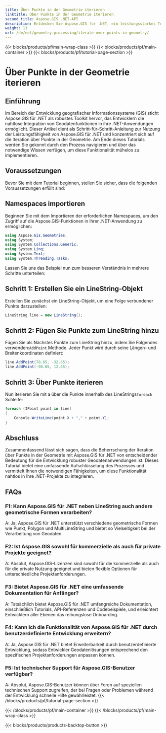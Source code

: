 ```yaml
---
title: Über Punkte in der Geometrie iterieren
linktitle: Über Punkte in der Geometrie iterieren
second_title: Aspose.GIS .NET-API
description: Entdecken Sie Aspose.GIS für .NET, ein leistungsstarkes Toolkit für die nahtlose Integration von Geodatenfunktionen in Ihre .NET-Anwendungen.
weight: 11
url: /de/net/geometry-processing/iterate-over-points-in-geometry/
---
```


{{< blocks/products/pf/main-wrap-class >}}
{{< blocks/products/pf/main-container >}}
{{< blocks/products/pf/tutorial-page-section >}}

# Über Punkte in der Geometrie iterieren

## Einführung

Im Bereich der Entwicklung geografischer Informationssysteme (GIS) sticht Aspose.GIS für .NET als robustes Toolkit hervor, das Entwicklern die nahtlose Integration von Geodatenfunktionen in ihre .NET-Anwendungen ermöglicht. Dieser Artikel dient als Schritt-für-Schritt-Anleitung zur Nutzung der Leistungsfähigkeit von Aspose.GIS für .NET und konzentriert sich auf die Iteration über Punkte in der Geometrie. Am Ende dieses Tutorials werden Sie gekonnt durch den Prozess navigieren und über das notwendige Wissen verfügen, um diese Funktionalität mühelos zu implementieren.

## Voraussetzungen

Bevor Sie mit dem Tutorial beginnen, stellen Sie sicher, dass die folgenden Voraussetzungen erfüllt sind:

## Namespaces importieren

Beginnen Sie mit dem Importieren der erforderlichen Namespaces, um den Zugriff auf die Aspose.GIS-Funktionen in Ihrer .NET-Anwendung zu ermöglichen:

```csharp
using Aspose.Gis.Geometries;
using System;
using System.Collections.Generic;
using System.Linq;
using System.Text;
using System.Threading.Tasks;
```

Lassen Sie uns das Beispiel nun zum besseren Verständnis in mehrere Schritte unterteilen:

## Schritt 1: Erstellen Sie ein LineString-Objekt

Erstellen Sie zunächst ein LineString-Objekt, um eine Folge verbundener Punkte darzustellen:

```csharp
LineString line = new LineString();
```

## Schritt 2: Fügen Sie Punkte zum LineString hinzu

 Fügen Sie als Nächstes Punkte zum LineString hinzu, indem Sie Folgendes verwenden:`AddPoint` Methode. Jeder Punkt wird durch seine Längen- und Breitenkoordinaten definiert:

```csharp
line.AddPoint(78.65, -32.65);
line.AddPoint(-98.65, 12.65);
```

## Schritt 3: Über Punkte iterieren

Nun iterieren Sie mit a über die Punkte innerhalb des LineStrings`foreach` Schleife:

```csharp
foreach (IPoint point in line)
{
    Console.WriteLine(point.X + "," + point.Y);
}
```

## Abschluss

Zusammenfassend lässt sich sagen, dass die Beherrschung der Iteration über Punkte in der Geometrie mit Aspose.GIS für .NET von entscheidender Bedeutung für die Entwicklung robuster Geodatenanwendungen ist. Dieses Tutorial bietet eine umfassende Aufschlüsselung des Prozesses und vermittelt Ihnen die notwendigen Fähigkeiten, um diese Funktionalität nahtlos in Ihre .NET-Projekte zu integrieren.

## FAQs

### F1: Kann Aspose.GIS für .NET neben LineString auch andere geometrische Formen verarbeiten?

A: Ja, Aspose.GIS für .NET unterstützt verschiedene geometrische Formen wie Punkt, Polygon und MultiLineString und bietet so Vielseitigkeit bei der Verarbeitung von Geodaten.

### F2: Ist Aspose.GIS sowohl für kommerzielle als auch für private Projekte geeignet?

A: Absolut, Aspose.GIS-Lizenzen sind sowohl für die kommerzielle als auch für die private Nutzung geeignet und bieten flexible Optionen für unterschiedliche Projektanforderungen.

### F3: Bietet Aspose.GIS für .NET eine umfassende Dokumentation für Anfänger?

A: Tatsächlich bietet Aspose.GIS für .NET umfangreiche Dokumentation, einschließlich Tutorials, API-Referenzen und Codebeispiele, und erleichtert Entwicklern aller Ebenen das reibungslose Onboarding.

### F4: Kann ich die Funktionalität von Aspose.GIS für .NET durch benutzerdefinierte Entwicklung erweitern?

A: Ja, Aspose.GIS für .NET bietet Erweiterbarkeit durch benutzerdefinierte Entwicklung, sodass Entwickler Geodatenlösungen entsprechend den spezifischen Projektanforderungen anpassen können.

### F5: Ist technischer Support für Aspose.GIS-Benutzer verfügbar?

A: Absolut, Aspose.GIS-Benutzer können über Foren auf speziellen technischen Support zugreifen, der bei Fragen oder Problemen während der Entwicklung schnelle Hilfe gewährleistet.
{{< /blocks/products/pf/tutorial-page-section >}}

{{< /blocks/products/pf/main-container >}}
{{< /blocks/products/pf/main-wrap-class >}}

{{< blocks/products/products-backtop-button >}}
